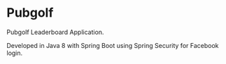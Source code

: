 # Pubgolf
Pubgolf Leaderboard Application.

Developed in Java 8 with Spring Boot using Spring Security for Facebook login.


